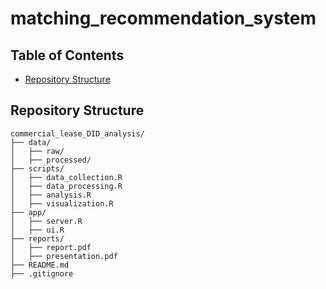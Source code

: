 # matching_recommendation_system

## Table of Contents
- [Repository Structure](#repository-structure)

## Repository Structure
```plaintext
commercial_lease_DID_analysis/
├── data/
│   ├── raw/
│   ├── processed/
├── scripts/
│   ├── data_collection.R      
│   ├── data_processing.R      
│   ├── analysis.R              
│   ├── visualization.R        
├── app/
│   ├── server.R
│   ├── ui.R
├── reports/
│   ├── report.pdf
│   ├── presentation.pdf
├── README.md
├── .gitignore
```

